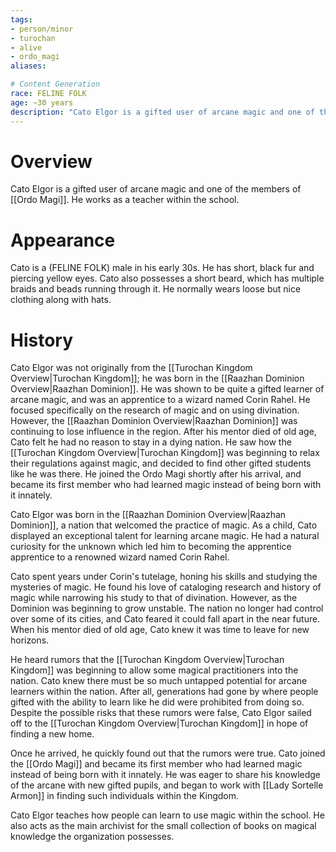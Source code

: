 ```yaml
---
tags:
- person/minor
- turochan
- alive
- ordo_magi
aliases:

# Content Generation
race: FELINE FOLK
age: ~30 years
description: "Cato Elgor is a gifted user of arcane magic and one of the members of [[Ordo Magi]]. He works as a teacher within the school."
---
```

# Overview
Cato Elgor is a gifted user of arcane magic and one of the members of [[Ordo Magi]]. He works as a teacher within the school.
# Appearance
Cato is a (FELINE FOLK) male in his early 30s. He has short, black fur and piercing yellow eyes. Cato also possesses a short beard, which has multiple braids and beads running through it. He normally wears loose but nice clothing along with hats.
# History
Cato Elgor was not originally from the [[Turochan Kingdom Overview|Turochan Kingdom]]; he was born in the [[Raazhan Dominion Overview|Raazhan Dominion]]. He was shown to be quite a gifted learner of arcane magic, and was an apprentice to a wizard named Corin Rahel. He focused specifically on the research of magic and on using divination. However, the [[Raazhan Dominion Overview|Raazhan Dominion]] was continuing to lose influence in the region. After his mentor died of old age, Cato felt he had no reason to stay in a dying nation. He saw how the [[Turochan Kingdom Overview|Turochan Kingdom]] was beginning to relax their regulations against magic, and decided to find other gifted students like he was there. He joined the Ordo Magi shortly after his arrival, and became its first member who had learned magic instead of being born with it innately.

Cato Elgor was born in the [[Raazhan Dominion Overview|Raazhan Dominion]], a nation that welcomed the practice of magic. As a child, Cato displayed an exceptional talent for learning arcane magic. He had a natural curiosity for the unknown which led him to becoming the apprentice apprentice to a renowned wizard named Corin Rahel.

Cato spent years under Corin's tutelage, honing his skills and studying the mysteries of magic. He found his love of cataloging research and history of magic while narrowing his study to that of divination. However, as the Dominion was beginning to grow unstable. The nation no longer had control over some of its cities, and Cato feared it could fall apart in the near future. When his mentor died of old age, Cato knew it was time to leave for new horizons.

He heard rumors that the [[Turochan Kingdom Overview|Turochan Kingdom]] was beginning to allow some magical practitioners into the nation. Cato knew there must be so much untapped potential for arcane learners within the nation. After all, generations had gone by where people gifted with the ability to learn like he did were prohibited from doing so. Despite the possible risks that these rumors were false, Cato Elgor sailed off to the [[Turochan Kingdom Overview|Turochan Kingdom]] in hope of finding a new home.

Once he arrived, he quickly found out that the rumors were true. Cato joined the [[Ordo Magi]] and became its first member who had learned magic instead of being born with it innately. He was eager to share his knowledge of the arcane with new gifted pupils, and began to work with [[Lady Sortelle Armon]] in finding such individuals within the Kingdom.

Cato Elgor teaches how people can learn to use magic within the school. He also acts as the main archivist for the small collection of books on magical knowledge the organization possesses.